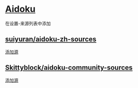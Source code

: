 # [Aidoku](https://github.com/Aidoku/Aidoku)

在设置-来源列表中添加

## [suiyuran/aidoku-zh-sources](https://github.com/suiyuran/aidoku-zh-sources)
[添加源](https://aidoku.app/add-source-list/?url=https://raw.githubusercontent.com/suiyuran/aidoku-zh-sources/main/public/)

## [Skittyblock/aidoku-community-sources](https://github.com/Skittyblock/aidoku-community-sources)
[添加源](https://aidoku.app/add-source-list/?url=https://raw.githubusercontent.com/Skittyblock/aidoku-community-sources/gh-pages/)